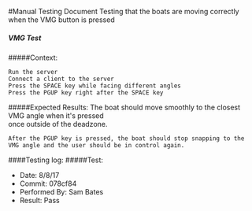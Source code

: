 #Manual Testing Document 
Testing that the boats are moving 
correctly when the VMG button is pressed

##### VMG Test
#####Context:
    
    Run the server
    Connect a client to the server
    Press the SPACE key while facing different angles
    Press the PGUP key right after the SPACE key
    
#####Expected Results:
    The boat should move smoothly to the closest VMG angle when it's pressed  
    once outside of the deadzone.
    
    After the PGUP key is pressed, the boat should stop snapping to the  
    VMG angle and the user should be in control again.
    

####Testing log:
#####Test:
- Date: 8/8/17
- Commit: 078cf84
- Performed By: Sam Bates
- Result: Pass

    

    
